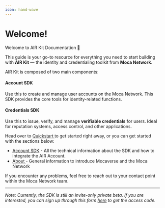 ```yaml
---
icon: hand-wave
---
```


# Welcome!

Welcome to AIR Kit Documentation 👋

This guide is your go-to resource for everything you need to start building with **AIR Kit** — the identity and credentialing toolkit from **Moca Network**.

AIR Kit is composed of two main components:

#### Account SDK

Use this to create and manage user accounts on the Moca Network. This SDK provides the core tools for identity-related functions.

#### Credentials SDK

Use this to issue, verify, and manage **verifiable credentials** for users. Ideal for reputation systems, access control, and other applications.

Head over to [Quickstart ](introduction/quickstart.md)to get started right away, or you can get started with the  sections below:

* [Account SDK](broken-reference) - All the technical information about the SDK and how to integrate the AIR Account.
* [About ](broken-reference)- General information to introduce Mocaverse and the Moca Network

If you encounter any problems, feel free to reach out to your contact point within the Moca Network team.

***

_Note: Currently, the SDK is still an invite-only private beta. If you are interested, you can sign up through this form_ [_here_](https://mocanetwork.typeform.com/airkitform) _to get the access code._
